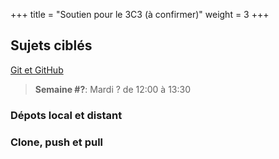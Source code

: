 +++
title = "Soutien pour le 3C3 (à confirmer)"
weight = 3
+++


## Sujets ciblés

[Git et GitHub](./)
> **Semaine #?**: Mardi ? de 12:00 à 13:30


### Dépots local et distant


### Clone, push et pull  




